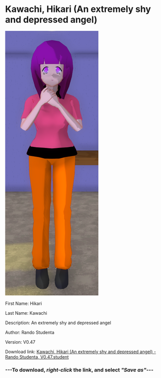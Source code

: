 # Kawachi, Hikari (An extremely shy and depressed angel)

<img src = "https://raw.githubusercontent.com/Arbiter1223/Daigaku-Gurashi-Custom-Students/master/Students/Files/Kawachi%2C%20Hikari%20(An%20extremely%20shy%20and%20depressed%20angel).png">

First Name: Hikari

Last Name: Kawachi

Description: An extremely shy and depressed angel

Author: Rando Studenta

Version: V0.47

Download link: <a href="https://raw.githubusercontent.com/Arbiter1223/Daigaku-Gurashi-Custom-Students/master/Students/Files/Kawachi%2C%20Hikari%20(An%20extremely%20shy%20and%20depressed%20angel)%20-%20Rando%20Studenta%2C%20V0.47.student">Kawachi, Hikari (An extremely shy and depressed angel) - Rando Studenta, V0.47.student</a>

### ---**To download, _right-click_ the link, and select _"Save as"_**---

